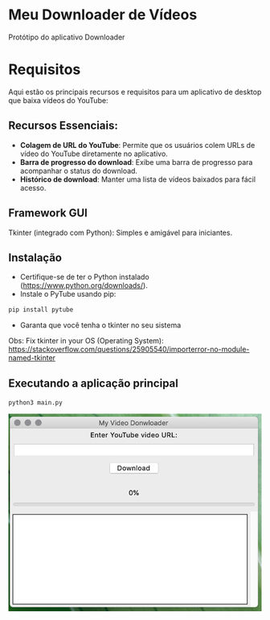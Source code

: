 # Meu Downloader de Vídeos

Protótipo do aplicativo Downloader

# Requisitos

Aqui estão os principais recursos e requisitos para um aplicativo de desktop que baixa vídeos do YouTube:

## Recursos Essenciais:
- **Colagem de URL do YouTube**: Permite que os usuários colem URLs de vídeo do YouTube diretamente no aplicativo.
- **Barra de progresso do download**: Exibe uma barra de progresso para acompanhar o status do download.
- **Histórico de download**: Manter uma lista de vídeos baixados para fácil acesso.

## Framework GUI

Tkinter (integrado com Python): Simples e amigável para iniciantes.

## Instalação

- Certifique-se de ter o Python instalado (https://www.python.org/downloads/).
- Instale o PyTube usando pip:

```bash
pip install pytube
```

- Garanta que você tenha o tkinter no seu sistema

Obs: Fix tkinter in your OS (Operating System): https://stackoverflow.com/questions/25905540/importerror-no-module-named-tkinter


## Executando a aplicação principal

```bash
python3 main.py
```

![Main window](https://github.com/armandossrecife/my_youtube_downloads/blob/main/main.png)
